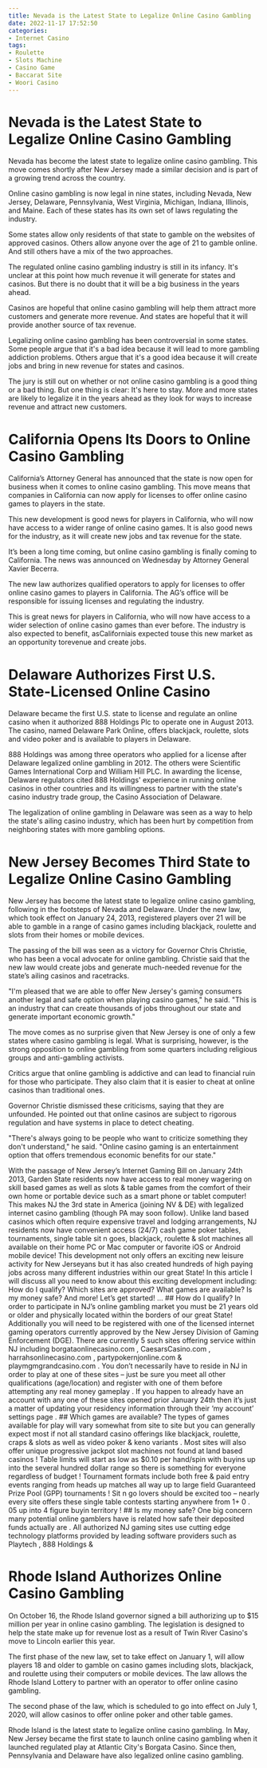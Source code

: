 ```yaml
---
title: Nevada is the Latest State to Legalize Online Casino Gambling
date: 2022-11-17 17:52:50
categories:
- Internet Casino
tags:
- Roulette
- Slots Machine
- Casino Game
- Baccarat Site
- Woori Casino
---
```



#  Nevada is the Latest State to Legalize Online Casino Gambling

Nevada has become the latest state to legalize online casino gambling. This move comes shortly after New Jersey made a similar decision and is part of a growing trend across the country.

Online casino gambling is now legal in nine states, including Nevada, New Jersey, Delaware, Pennsylvania, West Virginia, Michigan, Indiana, Illinois, and Maine. Each of these states has its own set of laws regulating the industry.

Some states allow only residents of that state to gamble on the websites of approved casinos. Others allow anyone over the age of 21 to gamble online. And still others have a mix of the two approaches.

The regulated online casino gambling industry is still in its infancy. It's unclear at this point how much revenue it will generate for states and casinos. But there is no doubt that it will be a big business in the years ahead.

Casinos are hopeful that online casino gambling will help them attract more customers and generate more revenue. And states are hopeful that it will provide another source of tax revenue.

Legalizing online casino gambling has been controversial in some states. Some people argue that it's a bad idea because it will lead to more gambling addiction problems. Others argue that it's a good idea because it will create jobs and bring in new revenue for states and casinos.

The jury is still out on whether or not online casino gambling is a good thing or a bad thing. But one thing is clear: It's here to stay. More and more states are likely to legalize it in the years ahead as they look for ways to increase revenue and attract new customers.

#  California Opens Its Doors to Online Casino Gambling

California’s Attorney General has announced that the state is now open for business when it comes to online casino gambling. This move means that companies in California can now apply for licenses to offer online casino games to players in the state.

This new development is good news for players in California, who will now have access to a wider range of online casino games. It is also good news for the industry, as it will create new jobs and tax revenue for the state.

It’s been a long time coming, but online casino gambling is finally coming to California. The news was announced on Wednesday by Attorney General Xavier Becerra.

The new law authorizes qualified operators to apply for licenses to offer online casino games to players in California. The AG’s office will be responsible for issuing licenses and regulating the industry.

This is great news for players in California, who will now have access to a wider selection of online casino games than ever before. The industry is also expected to benefit, asCaliforniais expected touse this new market as an opportunity torevenue and create jobs.

#  Delaware Authorizes First U.S. State-Licensed Online Casino

Delaware became the first U.S. state to license and regulate an online casino when it authorized 888 Holdings Plc to operate one in August 2013. The casino, named Delaware Park Online, offers blackjack, roulette, slots and video poker and is available to players in Delaware.

888 Holdings was among three operators who applied for a license after Delaware legalized online gambling in 2012. The others were Scientific Games International Corp and William Hill PLC. In awarding the license, Delaware regulators cited 888 Holdings' experience in running online casinos in other countries and its willingness to partner with the state's casino industry trade group, the Casino Association of Delaware.

The legalization of online gambling in Delaware was seen as a way to help the state's ailing casino industry, which has been hurt by competition from neighboring states with more gambling options.

#  New Jersey Becomes Third State to Legalize Online Casino Gambling

New Jersey has become the latest state to legalize online casino gambling, following in the footsteps of Nevada and Delaware. Under the new law, which took effect on January 24, 2013, registered players over 21 will be able to gamble in a range of casino games including blackjack, roulette and slots from their homes or mobile devices.

The passing of the bill was seen as a victory for Governor Chris Christie, who has been a vocal advocate for online gambling. Christie said that the new law would create jobs and generate much-needed revenue for the state’s ailing casinos and racetracks.

"I'm pleased that we are able to offer New Jersey's gaming consumers another legal and safe option when playing casino games," he said. "This is an industry that can create thousands of jobs throughout our state and generate important economic growth."

The move comes as no surprise given that New Jersey is one of only a few states where casino gambling is legal. What is surprising, however, is the strong opposition to online gambling from some quarters including religious groups and anti-gambling activists.

Critics argue that online gambling is addictive and can lead to financial ruin for those who participate. They also claim that it is easier to cheat at online casinos than traditional ones.

Governor Christie dismissed these criticisms, saying that they are unfounded. He pointed out that online casinos are subject to rigorous regulation and have systems in place to detect cheating.

"There's always going to be people who want to criticize something they don't understand," he said. "Online casino gaming is an entertainment option that offers tremendous economic benefits for our state."


With the passage of New Jersey’s Internet Gaming Bill on January 24th 2013, Garden State residents now have access to real money wagering on skill based games as well as slots & table games from the comfort of their own home or portable device such as a smart phone or tablet computer! This makes NJ the 3rd state in America (joining NV & DE) with legalized internet casino gambling (though PA may soon follow). Unlike land based casinos which often require expensive travel and lodging arrangements, NJ residents now have convenient access (24/7) cash game poker tables, tournaments, single table sit n goes, blackjack, roulette & slot machines all available on their home PC or Mac computer or favorite iOS or Android mobile device! This development not only offers an exciting new leisure activity for New Jerseyans but it has also created hundreds of high paying jobs across many different industries within our great State!  In this article I will discuss all you need to know about this exciting development including: How do I qualify? Which sites are approved? What games are available? Is my money safe? And more! Let’s get started! …  ## How do I qualify? In order to participate in NJ’s online gambling market you must be 21 years old or older and physically located within the borders of our great State! Additionally you will need to be registered with one of the licensed internet gaming operators currently approved by the New Jersey Division of Gaming Enforcement (DGE). There are currently 5 such sites offering service within NJ including borgataonlinecasino.com , CaesarsCasino.com , harrahsonlinecasino.com , partypokernjonline.com & playmgmgrandcasino.com . You don’t necessarily have to reside in NJ in order to play at one of these sites – just be sure you meet all other qualifications (age/location) and register with one of them before attempting any real money gameplay . If you happen to already have an account with any one of these sites opened prior January 24th then it’s just a matter of updating your residency information through their ‘my account’ settings page . ## Which games are available? The types of games available for play will vary somewhat from site to site but you can generally expect most if not all standard casino offerings like blackjack, roulette, craps & slots as well as video poker & keno variants . Most sites will also offer unique progressive jackpot slot machines not found at land based casinos ! Table limits will start as low as $0.10 per hand/spin with buyins up into the several hundred dollar range so there is something for everyone regardless of budget ! Tournament formats include both free & paid entry events ranging from heads up matches all way up to large field Guaranteed Prize Pool (GPP) tournaments ! Sit n go lovers should be excited too – nearly every site offers these single table contests starting anywhere from $1 +$ 0 . 05 up into 4 figure buyin territory ! ## Is my money safe? One big concern many potential online gamblers have is related how safe their deposited funds actually are . All authorized NJ gaming sites use cutting edge technology platforms provided by leading software providers such as Playtech , 888 Holdings &

#  Rhode Island Authorizes Online Casino Gambling

On October 16, the Rhode Island governor signed a bill authorizing up to $15 million per year in online casino gambling. The legislation is designed to help the state make up for revenue lost as a result of Twin River Casino's move to Lincoln earlier this year.

The first phase of the new law, set to take effect on January 1, will allow players 18 and older to gamble on casino games including slots, blackjack, and roulette using their computers or mobile devices. The law allows the Rhode Island Lottery to partner with an operator to offer online casino gambling.

The second phase of the law, which is scheduled to go into effect on July 1, 2020, will allow casinos to offer online poker and other table games.

Rhode Island is the latest state to legalize online casino gambling. In May, New Jersey became the first state to launch online casino gambling when it launched regulated play at Atlantic City's Borgata Casino. Since then, Pennsylvania and Delaware have also legalized online casino gambling.